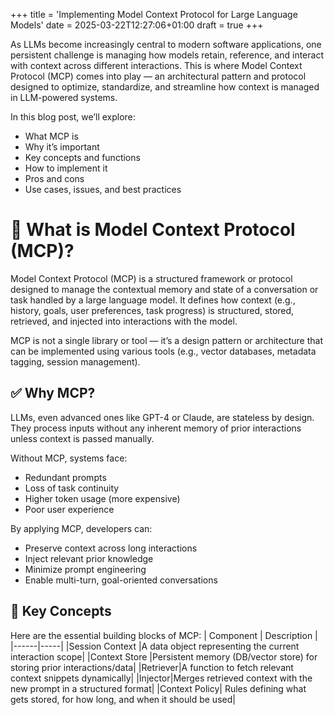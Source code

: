 +++
title = 'Implementing Model Context Protocol for Large Language Models'
date = 2025-03-22T12:27:06+01:00
draft = true
+++

As LLMs become increasingly central to modern software applications, one persistent challenge is managing how models retain, reference, and interact with context across different interactions. This is where Model Context Protocol (MCP) comes into play — an architectural pattern and protocol designed to optimize, standardize, and streamline how context is managed in LLM-powered systems.

In this blog post, we’ll explore:

- What MCP is
- Why it’s important
- Key concepts and functions
- How to implement it
- Pros and cons
- Use cases, issues, and best practices

# 📌 What is Model Context Protocol (MCP)?

Model Context Protocol (MCP) is a structured framework or protocol designed to manage the contextual memory and state of a conversation or task handled by a large language model. It defines how context (e.g., history, goals, user preferences, task progress) is structured, stored, retrieved, and injected into interactions with the model.

MCP is not a single library or tool — it’s a design pattern or architecture that can be implemented using various tools (e.g., vector databases, metadata tagging, session management).

## ✅ Why MCP?

LLMs, even advanced ones like GPT-4 or Claude, are stateless by design. They process inputs without any inherent memory of prior interactions unless context is passed manually.

Without MCP, systems face:

- Redundant prompts
- Loss of task continuity
- Higher token usage (more expensive)
- Poor user experience

By applying MCP, developers can:

- Preserve context across long interactions
- Inject relevant prior knowledge
- Minimize prompt engineering
- Enable multi-turn, goal-oriented conversations

## 🧠 Key Concepts

Here are the essential building blocks of MCP:
| Component | Description |
|------|-----|
|Session Context |A data object representing the current interaction scope|
|Context Store |Persistent memory (DB/vector store) for storing prior interactions/data|
|Retriever|A function to fetch relevant context snippets dynamically|
|Injector|Merges retrieved context with the new prompt in a structured format|
|Context Policy| Rules defining what gets stored, for how long, and when it should be used|
